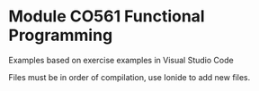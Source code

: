 # Module CO561 Functional Programming
Examples based on exercise examples in Visual Studio Code

Files must be in order of compilation, use Ionide to 
add new files.

